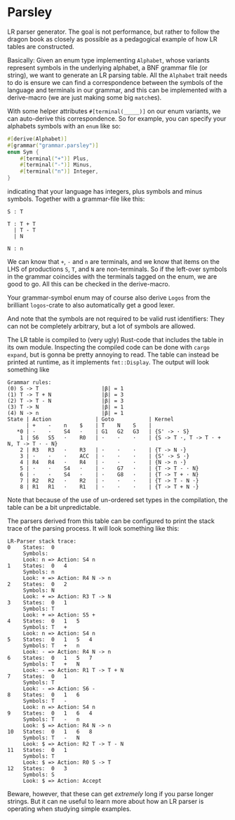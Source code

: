 # Parsley
LR parser generator.
The goal is not performance, but rather to follow the dragon book as
closely as possible as a pedagogical example of how LR tables are
constructed.

Basically:
Given an enum type implementing `Alphabet`, whose variants represent
symbols in the underlying alphabet, a BNF grammar file (or string), 
we want to generate an LR parsing table.
All the `Alphabet` trait needs to do is ensure we can find a correspondence
between the symbols of the language and terminals in our grammar, and this
can be implemented with a derive-macro (we are just making some big `match`es).

With some helper attributes `#[terminal(_____)]` on our enum variants,
we can auto-derive this correspondence.
So for example, you can specify your alphabets symbols with an `enum` like so:
```Rust
#[derive(Alphabet)]
#[grammar("grammar.parsley")]
enum Sym {
    #[terminal("+")] Plus,
    #[terminal("-")] Minus,
    #[terminal("n")] Integer,
}
```
indicating that your language has integers, plus symbols and minus symbols.
Together with a grammar-file like this:
```
S : T

T : T + T
  | T - T
  | N

N : n
```
We can know that `+`, `-` and `n` are terminals, and we know that items
on the LHS of productions `S`, `T`, and `N` are non-terminals. So if the
left-over symbols in the grammar coincides with the terminals tagged on
the enum, we are good to go.
All this can be checked in the derive-macro.

Your grammar-symbol enum may of course also derive `Logos` from the brilliant
`logos`-crate to also automatically get a good lexer.

And note that the symbols are not required to be valid rust identifiers:
They can not be completely arbitrary, but a lot of symbols are allowed.

The LR table is compiled to (very ugly) Rust-code that includes the table
in its own module. Inspecting the compiled code can be done with `cargo expand`,
but is gonna be pretty annoying to read. The table can instead be printed at
runtime, as it implements `fmt::Display`.
The output will look something like
```
Grammar rules:
(0) S -> T                    |β| = 1
(1) T -> T + N                |β| = 3
(2) T -> T - N                |β| = 3
(3) T -> N                    |β| = 1
(4) N -> n                    |β| = 1
State | Action              | Goto           | Kernel
      | +    -    n    $    | T    N    S    | 
   *0 | ·    ·    S4   ·    | G1   G2   G3   | {S' -> · S}
    1 | S6   S5   ·    R0   | ·    ·    ·    | {S -> T ·, T -> T · + N, T -> T · - N}
    2 | R3   R3   ·    R3   | ·    ·    ·    | {T -> N ·}
    3 | ·    ·    ·    ACC  | ·    ·    ·    | {S' -> S ·}
    4 | R4   R4   ·    R4   | ·    ·    ·    | {N -> n ·}
    5 | ·    ·    S4   ·    | ·    G7   ·    | {T -> T - · N}
    6 | ·    ·    S4   ·    | ·    G8   ·    | {T -> T + · N}
    7 | R2   R2   ·    R2   | ·    ·    ·    | {T -> T - N ·}
    8 | R1   R1   ·    R1   | ·    ·    ·    | {T -> T + N ·}
```
Note that because of the use of un-ordered set types in the compilation, the
table can be a bit unpredictable.

The parsers derived from this table can be configured to print the stack trace
of the parsing process. It will look something like this:
```
LR-Parser stack trace:
0    States:  0
     Symbols:
     Look: n => Action: S4 n
1    States:  0   4
     Symbols: n  
     Look: + => Action: R4 N -> n
2    States:  0   2
     Symbols: N  
     Look: + => Action: R3 T -> N
3    States:  0   1
     Symbols: T  
     Look: + => Action: S5 +
4    States:  0   1   5
     Symbols: T   +  
     Look: n => Action: S4 n
5    States:  0   1   5   4
     Symbols: T   +   n  
     Look: - => Action: R4 N -> n
6    States:  0   1   5   7
     Symbols: T   +   N  
     Look: - => Action: R1 T -> T + N
7    States:  0   1
     Symbols: T  
     Look: - => Action: S6 -
8    States:  0   1   6
     Symbols: T   -  
     Look: n => Action: S4 n
9    States:  0   1   6   4
     Symbols: T   -   n  
     Look: $ => Action: R4 N -> n
10   States:  0   1   6   8
     Symbols: T   -   N  
     Look: $ => Action: R2 T -> T - N
11   States:  0   1
     Symbols: T  
     Look: $ => Action: R0 S -> T
12   States:  0   3
     Symbols: S  
     Look: $ => Action: Accept
```
Beware, however, that these can get _extremely_ long if you parse
longer strings. But it can ne useful to learn more about how an LR
parser is operating when studying simple examples.
